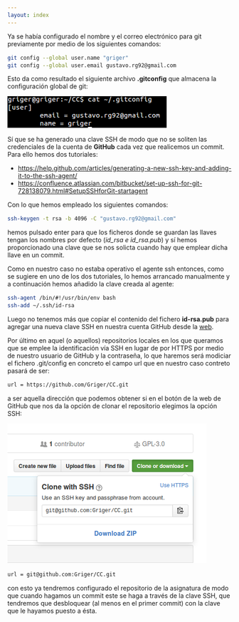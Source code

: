 ```yaml
---
layout: index
---
```

Ya se había configurado el nombre y el correo electrónico para git previamente por medio de los siguientes comandos:

```bash
git config --global user.name "griger"
git config --global user.email gustavo.rg92@gmail.com
```

Esto da como resultado el siguiente archivo **.gitconfig** que almacena la configuración global de git:

![configuración git](img/gitconfig.png)

Sí que se ha generado una clave SSH de modo que no se soliten las credenciales de la cuenta de **GitHub** cada vez que realicemos un commit. Para ello hemos dos tutoriales:

- https://help.github.com/articles/generating-a-new-ssh-key-and-adding-it-to-the-ssh-agent/
- https://confluence.atlassian.com/bitbucket/set-up-ssh-for-git-728138079.html#SetupSSHforGit-startagent

Con lo que hemos empleado los siguientes comandos:

```bash
ssh-keygen -t rsa -b 4096 -C "gustavo.rg92@gmail.com"
```
hemos pulsado enter para que los ficheros donde se guardan las llaves tengan los nombres por defecto (*id_rsa e id_rsa.pub*) y sí hemos proporcionado una clave que se nos solicta cuando hay que emplear dicha llave en un commit.

Como en nuestro caso no estaba operativo el agente ssh entonces, como se sugiere en uno de los dos tutoriales, lo hemos arrancado manualmente y a continuación hemos añadido la clave creada al agente:

```bash
ssh-agent /bin/#!/usr/bin/env bash
ssh-add ~/.ssh/id-rsa
```

Luego no tenemos más que copiar el contenido del fichero **id-rsa.pub** para agregar una nueva clave SSH en nuestra cuenta GitHub desde la [web](https://github.com/settings/keys).

Por último en aquel (o aquellos) repositorios locales en los que queramos que se emplee la identificación vía SSH en lugar de por HTTPS por medio de nuestro usuario de GitHub y la contraseña, lo que haremos será modiciar el fichero .git/config en concreto el campo url que en nuestro caso contreto pasará de ser:

```bash
url = https://github.com/Griger/CC.git
```
a ser aquella dirección que podemos obtener si en el botón de la web de GitHub que nos da la opción de clonar el repositorio elegimos la opción SSH:

![configuración git](img/botonClonar.png)

```bash
url = git@github.com:Griger/CC.git
```
con esto ya tendremos configurado el repositorio de la asignatura de modo que cuando hagamos un commit este se haga a través de la clave SSH, que tendremos que desbloquear (al menos en el primer commit) con la clave que le hayamos puesto a ésta.
